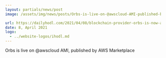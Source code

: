 ```yaml
---
layout: partials/news/post
image: /assets/img/news/posts/Orbs-is-live-on-@awscloud-AMI-published-by-AWS-Marketplace-hodl.jpeg

url: https://dailyhodl.com/2021/04/08/blockchain-provider-orbs-is-now-accessible-through-the-aws-marketplace/
date: 8, April 2021
logo: 
  - ../website-logos/ihodl.md
---
```


Orbs is live on @awscloud AMI, published by AWS Marketplace 